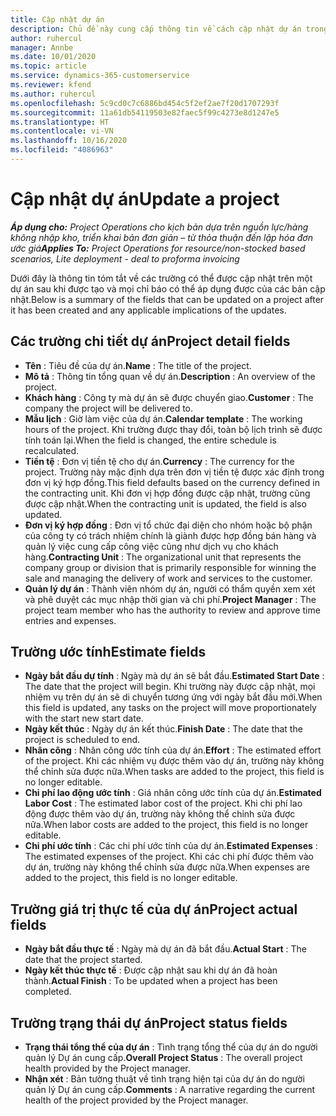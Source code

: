 ```yaml
---
title: Cập nhật dự án
description: Chủ đề này cung cấp thông tin về cách cập nhật dự án trong Project Operations.
author: ruhercul
manager: Annbe
ms.date: 10/01/2020
ms.topic: article
ms.service: dynamics-365-customerservice
ms.reviewer: kfend
ms.author: ruhercul
ms.openlocfilehash: 5c9cd0c7c6886bd454c5f2ef2ae7f20d1707293f
ms.sourcegitcommit: 11a61db54119503e82faec5f99c4273e8d1247e5
ms.translationtype: HT
ms.contentlocale: vi-VN
ms.lasthandoff: 10/16/2020
ms.locfileid: "4086963"
---
```

# <a name="update-a-project"></a><span data-ttu-id="f9456-103">Cập nhật dự án</span><span class="sxs-lookup"><span data-stu-id="f9456-103">Update a project</span></span>

<span data-ttu-id="f9456-104">_**Áp dụng cho:** Project Operations cho kịch bản dựa trên nguồn lực/hàng không nhập kho, triển khai bản đơn giản – từ thỏa thuận đến lập hóa đơn ước giá_</span><span class="sxs-lookup"><span data-stu-id="f9456-104">_**Applies To:** Project Operations for resource/non-stocked based scenarios, Lite deployment - deal to proforma invoicing_</span></span>

<span data-ttu-id="f9456-105">Dưới đây là thông tin tóm tắt về các trường có thể được cập nhật trên một dự án sau khi được tạo và mọi chỉ báo có thể áp dụng được của các bản cập nhật.</span><span class="sxs-lookup"><span data-stu-id="f9456-105">Below is a summary of the fields that can be updated on a project after it has been created and any applicable implications of the updates.</span></span>

## <a name="project-detail-fields"></a><span data-ttu-id="f9456-106">Các trường chi tiết dự án</span><span class="sxs-lookup"><span data-stu-id="f9456-106">Project detail fields</span></span>

- <span data-ttu-id="f9456-107">**Tên** : Tiêu đề của dự án.</span><span class="sxs-lookup"><span data-stu-id="f9456-107">**Name** : The title of the project.</span></span>
- <span data-ttu-id="f9456-108">**Mô tả** : Thông tin tổng quan về dự án.</span><span class="sxs-lookup"><span data-stu-id="f9456-108">**Description** : An overview of the project.</span></span>
- <span data-ttu-id="f9456-109">**Khách hàng** : Công ty mà dự án sẽ được chuyển giao.</span><span class="sxs-lookup"><span data-stu-id="f9456-109">**Customer** : The company the project will be delivered to.</span></span>
- <span data-ttu-id="f9456-110">**Mẫu lịch** : Giờ làm việc của dự án.</span><span class="sxs-lookup"><span data-stu-id="f9456-110">**Calendar template** : The working hours of the project.</span></span> <span data-ttu-id="f9456-111">Khi trường được thay đổi, toàn bộ lịch trình sẽ được tính toán lại.</span><span class="sxs-lookup"><span data-stu-id="f9456-111">When the field is changed, the entire schedule is recalculated.</span></span>
- <span data-ttu-id="f9456-112">**Tiền tệ** : Đơn vị tiền tệ cho dự án.</span><span class="sxs-lookup"><span data-stu-id="f9456-112">**Currency** : The currency for the project.</span></span> <span data-ttu-id="f9456-113">Trường này mặc định dựa trên đơn vị tiền tệ được xác định trong đơn vị ký hợp đồng.</span><span class="sxs-lookup"><span data-stu-id="f9456-113">This field defaults based on the currency defined in the contracting unit.</span></span> <span data-ttu-id="f9456-114">Khi đơn vị hợp đồng được cập nhật, trường cũng được cập nhật.</span><span class="sxs-lookup"><span data-stu-id="f9456-114">When the contracting unit is updated, the field is also updated.</span></span>
- <span data-ttu-id="f9456-115">**Đơn vị ký hợp đồng** : Đơn vị tổ chức đại diện cho nhóm hoặc bộ phận của công ty có trách nhiệm chính là giành được hợp đồng bán hàng và quản lý việc cung cấp công việc cũng như dịch vụ cho khách hàng.</span><span class="sxs-lookup"><span data-stu-id="f9456-115">**Contracting Unit** : The organizational unit that represents the company group or division that is primarily responsible for winning the sale and managing the delivery of work and services to the customer.</span></span> 
- <span data-ttu-id="f9456-116">**Quản lý dự án** : Thành viên nhóm dự án, người có thẩm quyền xem xét và phê duyệt các mục nhập thời gian và chi phí.</span><span class="sxs-lookup"><span data-stu-id="f9456-116">**Project Manager** : The project team member who has the authority to review and approve time entries and expenses.</span></span>

## <a name="estimate-fields"></a><span data-ttu-id="f9456-117">Trường ước tính</span><span class="sxs-lookup"><span data-stu-id="f9456-117">Estimate fields</span></span>

- <span data-ttu-id="f9456-118">**Ngày bắt đầu dự tính** : Ngày mà dự án sẽ bắt đầu.</span><span class="sxs-lookup"><span data-stu-id="f9456-118">**Estimated Start Date** : The date that the project will begin.</span></span> <span data-ttu-id="f9456-119">Khi trường này được cập nhật, mọi nhiệm vụ trên dự án sẽ di chuyển tương ứng với ngày bắt đầu mới.</span><span class="sxs-lookup"><span data-stu-id="f9456-119">When this field is updated, any tasks on the project will move proportionately with the start new start date.</span></span>
- <span data-ttu-id="f9456-120">**Ngày kết thúc** : Ngày dự án kết thúc.</span><span class="sxs-lookup"><span data-stu-id="f9456-120">**Finish Date** : The date that the project is scheduled to end.</span></span>
- <span data-ttu-id="f9456-121">**Nhân công** : Nhân công ước tính của dự án.</span><span class="sxs-lookup"><span data-stu-id="f9456-121">**Effort** : The estimated effort of the project.</span></span> <span data-ttu-id="f9456-122">Khi các nhiệm vụ được thêm vào dự án, trường này không thể chỉnh sửa được nữa.</span><span class="sxs-lookup"><span data-stu-id="f9456-122">When tasks are added to the project, this field is no longer editable.</span></span>
- <span data-ttu-id="f9456-123">**Chi phí lao động ước tính** : Giá nhân công ước tính của dự án.</span><span class="sxs-lookup"><span data-stu-id="f9456-123">**Estimated Labor Cost** : The estimated labor cost of the project.</span></span> <span data-ttu-id="f9456-124">Khi chi phí lao động được thêm vào dự án, trường này không thể chỉnh sửa được nữa.</span><span class="sxs-lookup"><span data-stu-id="f9456-124">When labor costs are added to the project, this field is no longer editable.</span></span>
- <span data-ttu-id="f9456-125">**Chi phí ước tính** : Các chi phí ước tính của dự án.</span><span class="sxs-lookup"><span data-stu-id="f9456-125">**Estimated Expenses** : The estimated expenses of the project.</span></span> <span data-ttu-id="f9456-126">Khi các chi phí được thêm vào dự án, trường này không thể chỉnh sửa được nữa.</span><span class="sxs-lookup"><span data-stu-id="f9456-126">When expenses are added to the project, this field is no longer editable.</span></span>

## <a name="project-actual-fields"></a><span data-ttu-id="f9456-127">Trường giá trị thực tế của dự án</span><span class="sxs-lookup"><span data-stu-id="f9456-127">Project actual fields</span></span>
- <span data-ttu-id="f9456-128">**Ngày bắt đầu thực tế** : Ngày mà dự án đã bắt đầu.</span><span class="sxs-lookup"><span data-stu-id="f9456-128">**Actual Start** : The date that the project started.</span></span>
- <span data-ttu-id="f9456-129">**Ngày kết thúc thực tế** : Được cập nhật sau khi dự án đã hoàn thành.</span><span class="sxs-lookup"><span data-stu-id="f9456-129">**Actual Finish** : To be updated when a project has been completed.</span></span>

## <a name="project-status-fields"></a><span data-ttu-id="f9456-130">Trường trạng thái dự án</span><span class="sxs-lookup"><span data-stu-id="f9456-130">Project status fields</span></span>

- <span data-ttu-id="f9456-131">**Trạng thái tổng thể của dự án** : Tình trạng tổng thể của dự án do người quản lý Dự án cung cấp.</span><span class="sxs-lookup"><span data-stu-id="f9456-131">**Overall Project Status** : The overall project health provided by the Project manager.</span></span>
- <span data-ttu-id="f9456-132">**Nhận xét** : Bản tường thuật về tình trạng hiện tại của dự án do người quản lý Dự án cung cấp.</span><span class="sxs-lookup"><span data-stu-id="f9456-132">**Comments** : A narrative regarding the current health of the project provided by the Project manager.</span></span>

